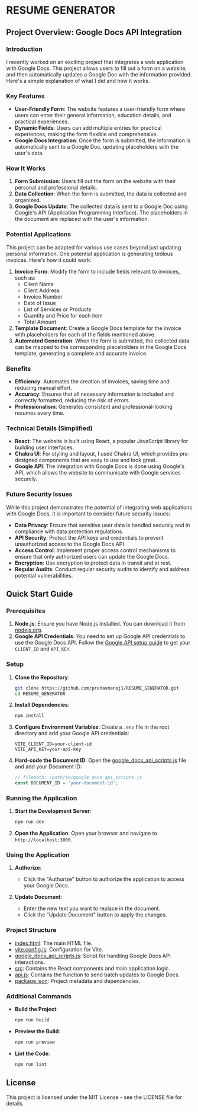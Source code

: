 # RESUME GENERATOR

## Project Overview: Google Docs API Integration

### Introduction

I recently worked on an exciting project that integrates a web application with Google Docs. This project allows users to fill out a form on a website, and then automatically updates a Google Doc with the information provided. Here's a simple explanation of what I did and how it works.

### Key Features

- **User-Friendly Form**: The website features a user-friendly form where users can enter their general information, education details, and practical experiences.
- **Dynamic Fields**: Users can add multiple entries for practical experiences, making the form flexible and comprehensive.
- **Google Docs Integration**: Once the form is submitted, the information is automatically sent to a Google Doc, updating placeholders with the user's data.

### How It Works

1. **Form Submission**: Users fill out the form on the website with their personal and professional details.
2. **Data Collection**: When the form is submitted, the data is collected and organized.
3. **Google Docs Update**: The collected data is sent to a Google Doc using Google's API (Application Programming Interface). The placeholders in the document are replaced with the user's information.

### Potential Applications

This project can be adapted for various use cases beyond just updating personal information. One potential application is generating tedious invoices. Here's how it could work:

1. **Invoice Form**: Modify the form to include fields relevant to invoices, such as:
    - Client Name
    - Client Address
    - Invoice Number
    - Date of Issue
    - List of Services or Products
    - Quantity and Price for each item
    - Total Amount
2. **Template Document**: Create a Google Docs template for the invoice with placeholders for each of the fields mentioned above.
3. **Automated Generation**: When the form is submitted, the collected data can be mapped to the corresponding placeholders in the Google Docs template, generating a complete and accurate invoice.

### Benefits

- **Efficiency**: Automates the creation of invoices, saving time and reducing manual effort.
- **Accuracy**: Ensures that all necessary information is included and correctly formatted, reducing the risk of errors.
- **Professionalism**: Generates consistent and professional-looking resumes every time.

### Technical Details (Simplified)

- **React**: The website is built using React, a popular JavaScript library for building user interfaces.
- **Chakra UI**: For styling and layout, I used Chakra UI, which provides pre-designed components that are easy to use and look great.
- **Google API**: The integration with Google Docs is done using Google's API, which allows the website to communicate with Google services securely.

### Future Security Issues

While this project demonstrates the potential of integrating web applications with Google Docs, it is important to consider future security issues:

- **Data Privacy**: Ensure that sensitive user data is handled securely and in compliance with data protection regulations.
- **API Security**: Protect the API keys and credentials to prevent unauthorized access to the Google Docs API.
- **Access Control**: Implement proper access control mechanisms to ensure that only authorized users can update the Google Docs.
- **Encryption**: Use encryption to protect data in transit and at rest.
- **Regular Audits**: Conduct regular security audits to identify and address potential vulnerabilities.

## Quick Start Guide

### Prerequisites

1. **Node.js**: Ensure you have Node.js installed. You can download it from [nodejs.org](https://nodejs.org/).
2. **Google API Credentials**: You need to set up Google API credentials to use the Google Docs API. Follow the [Google API setup guide](https://developers.google.com/docs/api/quickstart/js) to get your `CLIENT_ID` and `API_KEY`.

### Setup

1. **Clone the Repository**:
    ```sh
    git clone https://github.com/pranavmanoj1/RESUME_GENERATOR.git
    cd RESUME_GENERATOR
    ```

2. **Install Dependencies**:
    ```sh
    npm install
    ```

3. **Configure Environment Variables**:
    Create a `.env` file in the root directory and add your Google API credentials:
    ```env
    VITE_CLIENT_ID=your-client-id
    VITE_API_KEY=your-api-key
    ```

4. **Hard-code the Document ID**:
    Open the [google_docs_api_scripts.js](http://_vscodecontentref_/1) file and add your Document ID:
    ```javascript
    // filepath: /path/to/google_docs_api_scripts.js
    const DOCUMENT_ID = 'your-document-id';
    ```

### Running the Application

1. **Start the Development Server**:
    ```sh
    npm run dev
    ```

2. **Open the Application**:
    Open your browser and navigate to `http://localhost:3000`.

### Using the Application

1. **Authorize**:
    - Click the "Authorize" button to authorize the application to access your Google Docs.

2. **Update Document**:
    - Enter the new text you want to replace in the document.
    - Click the "Update Document" button to apply the changes.

### Project Structure

- [index.html](http://_vscodecontentref_/2): The main HTML file.
- [vite.config.js](http://_vscodecontentref_/3): Configuration for Vite.
- [google_docs_api_scripts.js](http://_vscodecontentref_/4): Script for handling Google Docs API interactions.
- [src](http://_vscodecontentref_/5): Contains the React components and main application logic.
- [api.js](http://_vscodecontentref_/6): Contains the function to send batch updates to Google Docs.
- [package.json](http://_vscodecontentref_/7): Project metadata and dependencies.

### Additional Commands

- **Build the Project**:
    ```sh
    npm run build
    ```

- **Preview the Build**:
    ```sh
    npm run preview
    ```

- **Lint the Code**:
    ```sh
    npm run lint
    ```

## License

This project is licensed under the MIT License - see the LICENSE file for details.